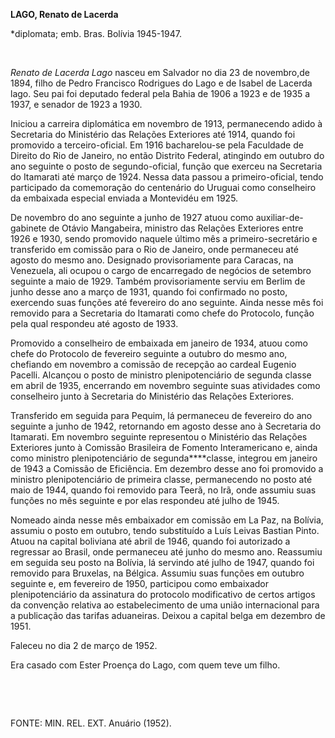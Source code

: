 **LAGO, Renato de Lacerda**

\*diplomata; emb. Bras. Bolívia 1945-1947.

 

*Renato de Lacerda Lago* nasceu em Salvador no dia 23 de novembro,de
1894, filho de Pedro Francisco Rodrigues do Lago e de Isabel de Lacerda
lago. Seu pai foi deputado federal pela Bahia de 1906 a 1923 e de 1935 a
1937, e senador de 1923 a 1930.

Iniciou a carreira diplomática em novembro de 1913, permanecendo adido à
Secretaria do Ministério das Relações Exteriores até 1914, quando foi
promovido a terceiro-oficial. Em 1916 bacharelou-se pela Faculdade de
Direito do Rio de Janeiro, no então Distrito Federal, atingindo em
outubro do ano seguinte o posto de segundo-oficial, função que exerceu
na Secretaria do Itamarati até março de 1924. Nessa data passou a
primeiro-oficial, tendo participado da comemoração do centenário do
Uruguai como conselheiro da embaixada especial enviada a Montevidéu em
1925.

De novembro do ano seguinte a junho de 1927 atuou como
auxiliar-de-gabinete de Otávio Mangabeira, ministro das Relações
Exteriores entre 1926 e 1930, sendo promovido naquele último mês a
primeiro-secretário e transferido em comissão para o Rio de Janeiro,
onde permaneceu até agosto do mesmo ano. Designado provisoriamente para
Caracas, na Venezuela, ali ocupou o cargo de encarregado de negócios de
setembro seguinte a maio de 1929. Também provisoriamente serviu em
Berlim de junho desse ano a março de 1931, quando foi confirmado no
posto, exercendo suas funções até fevereiro do ano seguinte. Ainda nesse
mês foi removido para a Secretaria do Itamarati como chefe do Protocolo,
função pela qual respondeu até agosto de 1933.

Promovido a conselheiro de embaixada em janeiro de 1934, atuou como
chefe do Protocolo de fevereiro seguinte a outubro do mesmo ano,
chefiando em novembro a comissão de recepção ao cardeal Eugenio Pacelli.
Alcançou o posto de ministro plenipotenciário de segunda classe em abril
de 1935, encerrando em novembro seguinte suas atividades como
conselheiro junto à Secretaria do Ministério das Relações Exteriores.

Transferido em seguida para Pequim, lá permaneceu de fevereiro do ano
seguinte a junho de 1942, retornando em agosto desse ano à Secretaria do
Itamarati. Em novembro seguinte representou o Ministério das Relações
Exteriores junto à Comissão Brasileira de Fomento Interamericano e,
ainda como ministro plenipotenciário de segunda****classe, integrou em
janeiro de 1943 a Comissão de Eficiência. Em dezembro desse ano foi
promovido a ministro plenipotenciário de primeira classe, permanecendo
no posto até maio de 1944, quando foi removido para Teerã, no Irã, onde
assumiu suas funções no mês seguinte e por elas respondeu até julho de
1945.

Nomeado ainda nesse mês embaixador em comissão em La Paz, na Bolívia,
assumiu o posto em outubro, tendo substituído a Luís Leivas Bastian
Pinto. Atuou na capital boliviana até abril de 1946, quando foi
autorizado a regressar ao Brasil, onde permaneceu até junho do mesmo
ano. Reassumiu em seguida seu posto na Bolívia, lá servindo até julho de
1947, quando foi removido para Bruxelas, na Bélgica. Assumiu suas
funções em outubro seguinte e, em fevereiro de 1950, participou como
embaixador plenipotenciário da assinatura do protocolo modificativo de
certos artigos da convenção relativa ao estabelecimento de uma união
internacional para a publicação das tarifas aduaneiras. Deixou a capital
belga em dezembro de 1951.

Faleceu no dia 2 de março de 1952.

Era casado com Ester Proença do Lago, com quem teve um filho.

 

 

FONTE: MIN. REL. EXT. Anuário (1952).

 
